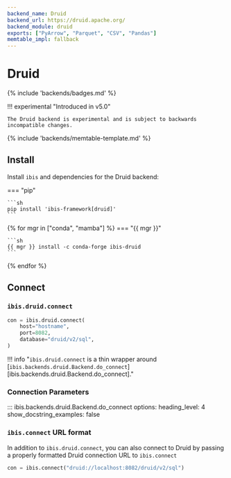 ```yaml
---
backend_name: Druid
backend_url: https://druid.apache.org/
backend_module: druid
exports: ["PyArrow", "Parquet", "CSV", "Pandas"]
memtable_impl: fallback
---
```


# Druid

{% include 'backends/badges.md' %}

!!! experimental "Introduced in v5.0"

    The Druid backend is experimental and is subject to backwards incompatible changes.

{% include 'backends/memtable-template.md' %}

## Install

Install `ibis` and dependencies for the Druid backend:

=== "pip"

    ```sh
    pip install 'ibis-framework[druid]'
    ```

{% for mgr in ["conda", "mamba"] %}
=== "{{ mgr }}"

    ```sh
    {{ mgr }} install -c conda-forge ibis-druid
    ```

{% endfor %}

## Connect

### `ibis.druid.connect`

```python
con = ibis.druid.connect(
    host="hostname",
    port=8082,
    database="druid/v2/sql",
)
```

<!-- prettier-ignore-start -->
!!! info "`ibis.druid.connect` is a thin wrapper around [`ibis.backends.druid.Backend.do_connect`][ibis.backends.druid.Backend.do_connect]."
<!-- prettier-ignore-end -->

### Connection Parameters

<!-- prettier-ignore-start -->
::: ibis.backends.druid.Backend.do_connect
    options:
      heading_level: 4
      show_docstring_examples: false
<!-- prettier-ignore-end -->

### `ibis.connect` URL format

In addition to `ibis.druid.connect`, you can also connect to Druid by
passing a properly formatted Druid connection URL to `ibis.connect`

```python
con = ibis.connect("druid://localhost:8082/druid/v2/sql")
```

